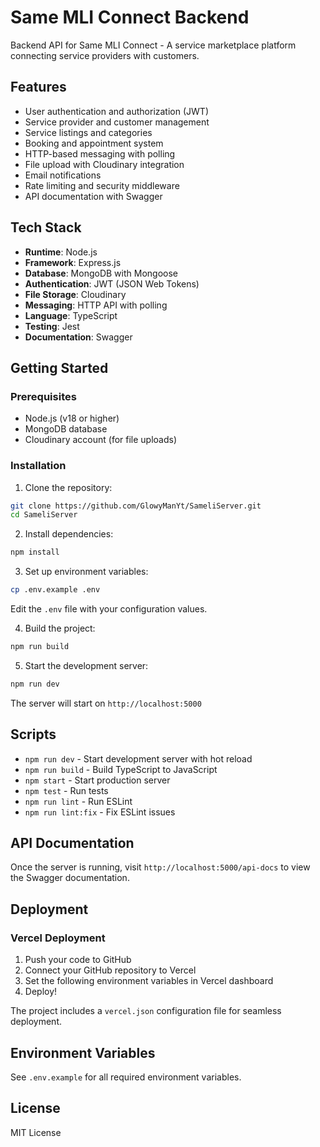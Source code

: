 # Same MLI Connect Backend

Backend API for Same MLI Connect - A service marketplace platform connecting service providers with customers.

## Features

- User authentication and authorization (JWT)
- Service provider and customer management
- Service listings and categories
- Booking and appointment system
- HTTP-based messaging with polling
- File upload with Cloudinary integration
- Email notifications
- Rate limiting and security middleware
- API documentation with Swagger

## Tech Stack

- **Runtime**: Node.js
- **Framework**: Express.js
- **Database**: MongoDB with Mongoose
- **Authentication**: JWT (JSON Web Tokens)
- **File Storage**: Cloudinary
- **Messaging**: HTTP API with polling
- **Language**: TypeScript
- **Testing**: Jest
- **Documentation**: Swagger

## Getting Started

### Prerequisites

- Node.js (v18 or higher)
- MongoDB database
- Cloudinary account (for file uploads)

### Installation

1. Clone the repository:
```bash
git clone https://github.com/GlowyManYt/SameliServer.git
cd SameliServer
```

2. Install dependencies:
```bash
npm install
```

3. Set up environment variables:
```bash
cp .env.example .env
```
Edit the `.env` file with your configuration values.

4. Build the project:
```bash
npm run build
```

5. Start the development server:
```bash
npm run dev
```

The server will start on `http://localhost:5000`

## Scripts

- `npm run dev` - Start development server with hot reload
- `npm run build` - Build TypeScript to JavaScript
- `npm start` - Start production server
- `npm test` - Run tests
- `npm run lint` - Run ESLint
- `npm run lint:fix` - Fix ESLint issues

## API Documentation

Once the server is running, visit `http://localhost:5000/api-docs` to view the Swagger documentation.

## Deployment

### Vercel Deployment

1. Push your code to GitHub
2. Connect your GitHub repository to Vercel
3. Set the following environment variables in Vercel dashboard
4. Deploy!

The project includes a `vercel.json` configuration file for seamless deployment.

## Environment Variables

See `.env.example` for all required environment variables.

## License

MIT License
